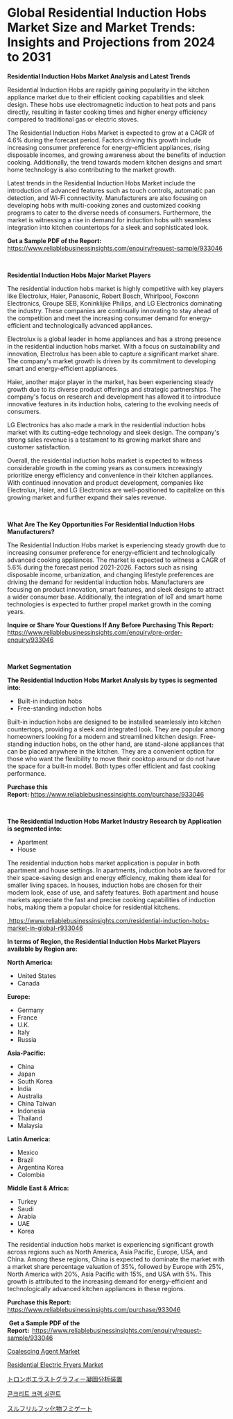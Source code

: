 <p><h1>Global Residential Induction Hobs Market Size and Market Trends: Insights and Projections from 2024 to 2031</h1></p><p><strong>Residential Induction Hobs Market Analysis and Latest Trends</strong></p>
<p><p>Residential Induction Hobs are rapidly gaining popularity in the kitchen appliance market due to their efficient cooking capabilities and sleek design. These hobs use electromagnetic induction to heat pots and pans directly, resulting in faster cooking times and higher energy efficiency compared to traditional gas or electric stoves.</p><p>The Residential Induction Hobs Market is expected to grow at a CAGR of 4.6% during the forecast period. Factors driving this growth include increasing consumer preference for energy-efficient appliances, rising disposable incomes, and growing awareness about the benefits of induction cooking. Additionally, the trend towards modern kitchen designs and smart home technology is also contributing to the market growth.</p><p>Latest trends in the Residential Induction Hobs Market include the introduction of advanced features such as touch controls, automatic pan detection, and Wi-Fi connectivity. Manufacturers are also focusing on developing hobs with multi-cooking zones and customized cooking programs to cater to the diverse needs of consumers. Furthermore, the market is witnessing a rise in demand for induction hobs with seamless integration into kitchen countertops for a sleek and sophisticated look.</p></p>
<p><strong>Get a Sample PDF of the Report:&nbsp;</strong> <a href="https://www.reliablebusinessinsights.com/enquiry/request-sample/933046">https://www.reliablebusinessinsights.com/enquiry/request-sample/933046</a></p>
<p>&nbsp;</p>
<p><strong>Residential Induction Hobs Major Market Players</strong></p>
<p><p>The residential induction hobs market is highly competitive with key players like Electrolux, Haier, Panasonic, Robert Bosch, Whirlpool, Foxconn Electronics, Groupe SEB, Koninklijke Philips, and LG Electronics dominating the industry. These companies are continually innovating to stay ahead of the competition and meet the increasing consumer demand for energy-efficient and technologically advanced appliances.</p><p>Electrolux is a global leader in home appliances and has a strong presence in the residential induction hobs market. With a focus on sustainability and innovation, Electrolux has been able to capture a significant market share. The company's market growth is driven by its commitment to developing smart and energy-efficient appliances.</p><p>Haier, another major player in the market, has been experiencing steady growth due to its diverse product offerings and strategic partnerships. The company's focus on research and development has allowed it to introduce innovative features in its induction hobs, catering to the evolving needs of consumers.</p><p>LG Electronics has also made a mark in the residential induction hobs market with its cutting-edge technology and sleek design. The company's strong sales revenue is a testament to its growing market share and customer satisfaction.</p><p>Overall, the residential induction hobs market is expected to witness considerable growth in the coming years as consumers increasingly prioritize energy efficiency and convenience in their kitchen appliances. With continued innovation and product development, companies like Electrolux, Haier, and LG Electronics are well-positioned to capitalize on this growing market and further expand their sales revenue.</p></p>
<p>&nbsp;</p>
<p><strong>What Are The Key Opportunities For Residential Induction Hobs Manufacturers?</strong></p>
<p><p>The Residential Induction Hobs market is experiencing steady growth due to increasing consumer preference for energy-efficient and technologically advanced cooking appliances. The market is expected to witness a CAGR of 5.6% during the forecast period 2021-2026. Factors such as rising disposable income, urbanization, and changing lifestyle preferences are driving the demand for residential induction hobs. Manufacturers are focusing on product innovation, smart features, and sleek designs to attract a wider consumer base. Additionally, the integration of IoT and smart home technologies is expected to further propel market growth in the coming years.</p></p>
<p><strong>Inquire or Share Your Questions If Any Before Purchasing This Report:</strong> <a href="https://www.reliablebusinessinsights.com/enquiry/pre-order-enquiry/933046">https://www.reliablebusinessinsights.com/enquiry/pre-order-enquiry/933046</a></p>
<p>&nbsp;</p>
<p><strong>Market Segmentation</strong></p>
<p><strong>The Residential Induction Hobs Market Analysis by types is segmented into:</strong></p>
<p><ul><li>Built-in induction hobs</li><li>Free-standing induction hobs</li></ul></p>
<p><p>Built-in induction hobs are designed to be installed seamlessly into kitchen countertops, providing a sleek and integrated look. They are popular among homeowners looking for a modern and streamlined kitchen design. Free-standing induction hobs, on the other hand, are stand-alone appliances that can be placed anywhere in the kitchen. They are a convenient option for those who want the flexibility to move their cooktop around or do not have the space for a built-in model. Both types offer efficient and fast cooking performance.</p></p>
<p><strong>Purchase this Report:&nbsp;</strong><a href="https://www.reliablebusinessinsights.com/purchase/933046">https://www.reliablebusinessinsights.com/purchase/933046</a></p>
<p>&nbsp;</p>
<p><strong>The Residential Induction Hobs Market Industry Research by Application is segmented into:</strong></p>
<p><ul><li>Apartment</li><li>House</li></ul></p>
<p><p>The residential induction hobs market application is popular in both apartment and house settings. In apartments, induction hobs are favored for their space-saving design and energy efficiency, making them ideal for smaller living spaces. In houses, induction hobs are chosen for their modern look, ease of use, and safety features. Both apartment and house markets appreciate the fast and precise cooking capabilities of induction hobs, making them a popular choice for residential kitchens.</p></p>
<p><a href="https://www.reliablebusinessinsights.com/residential-induction-hobs-market-in-global-r933046">&nbsp;https://www.reliablebusinessinsights.com/residential-induction-hobs-market-in-global-r933046</a></p>
<p><strong>In terms of Region, the Residential Induction Hobs Market Players available by Region are:</strong></p>
<p>
    <p> <strong> North America: </strong>
        <ul>
            <li>United States</li>
            <li>Canada</li>
        </ul>
        </p> 
    <p> <strong> Europe: </strong>
        <ul>
            <li>Germany</li>
            <li>France</li>
            <li>U.K.</li>
            <li>Italy</li>
            <li>Russia</li>
        </ul>
        </p> 
    <p> <strong> Asia-Pacific: </strong>
        <ul>
            <li>China</li>
            <li>Japan</li>
            <li>South Korea</li>
            <li>India</li>
            <li>Australia</li>
            <li>China Taiwan</li>
            <li>Indonesia</li>
            <li>Thailand</li>
            <li>Malaysia</li>
        </ul>
        </p> 
    <p> <strong> Latin America: </strong>
        <ul>
            <li>Mexico</li>
            <li>Brazil</li>
            <li>Argentina Korea</li>
            <li>Colombia</li>
        </ul>
        </p> 
    <p> <strong> Middle East & Africa: </strong>
        <ul>
            <li>Turkey</li>
            <li>Saudi</li>
            <li>Arabia</li>
            <li>UAE</li>
            <li>Korea</li>
        </ul>
    </p>
    </p>
<p><p>The residential induction hobs market is experiencing significant growth across regions such as North America, Asia Pacific, Europe, USA, and China. Among these regions, China is expected to dominate the market with a market share percentage valuation of 35%, followed by Europe with 25%, North America with 20%, Asia Pacific with 15%, and USA with 5%. This growth is attributed to the increasing demand for energy-efficient and technologically advanced kitchen appliances in these regions.</p></p>
<p><strong>Purchase this Report: </strong><a href="https://www.reliablebusinessinsights.com/purchase/933046">https://www.reliablebusinessinsights.com/purchase/933046</a></p>
<p>&nbsp;<strong>Get a Sample PDF of the Report:&nbsp;&nbsp;</strong><a href="https://www.reliablebusinessinsights.com/enquiry/request-sample/933046">https://www.reliablebusinessinsights.com/enquiry/request-sample/933046</a></p>
<p><strong></strong></p>
<p><p><a href="https://www.linkedin.com/pulse/coalescing-agent-market-goal-estimating-size-future-growth-fqpsf?trackingId=BuNfOtaHfMbQ8uHbCEEYyw%3D%3D">Coalescing Agent Market</a></p><p><a href="https://github.com/JuliaFadel1922/Market-Research-Report-List-1/blob/main/residential-electric-fryers-market.md">Residential Electric Fryers Market</a></p><p><a href="https://github.com/DudleyFerry/Market-Research-Report-List-1/blob/main/945558283687.md">トロンボエラストグラフィー凝固分析装置</a></p><p><a href="https://github.com/JohnQuil1917/Market-Research-Report-List-1/blob/main/894524277483.md">콘크리트 크랙 실란트</a></p><p><a href="https://github.com/DemarcusKuhlman/Market-Research-Report-List-1/blob/main/995329283686.md">スルフリルフッ化物フミゲート</a></p></p>